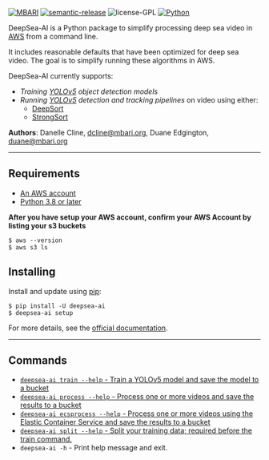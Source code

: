 [![MBARI](https://www.mbari.org/wp-content/uploads/2014/11/logo-mbari-3b.png)](http://www.mbari.org)
[![semantic-release](https://img.shields.io/badge/%20%20%F0%9F%93%A6%F0%9F%9A%80-semantic--release-e10079.svg)](https://github.com/semantic-release/semantic-release)
![license-GPL](https://img.shields.io/badge/license-GPL-blue)
[![Python](https://img.shields.io/badge/language-Python-blue.svg)](https://www.python.org/downloads/)

DeepSea-AI is a Python package to simplify processing deep sea video in [AWS](https://aws.amazon.com) from a command line. 

It includes reasonable defaults that have been optimized for deep sea video. The goal is to simplify running these algorithms in AWS.

DeepSea-AI currently supports:
 - *Training [YOLOv5](http://github.com/ultralytics/yolov5) object detection models*
 - *Running [YOLOv5](http://github.com/ultralytics/yolov5) detection and tracking pipelines* on video using either:
   - [DeepSort](https://github.com/mikel-brostrom/Yolov5_DeepSort_Pytorch)
   - [StrongSort](https://github.com/mikel-brostrom/Yolov5_StrongSORT_OSNet) 
 

**Authors**: Danelle Cline, [dcline@mbari.org](mailto:dcline@mbari.org), Duane Edgington, [duane@mbari.org](mailto:duane@mbari.org)

----
 
## Requirements
 
* [An AWS account](https://aws.amazon.com)
* [Python 3.8 or later](https://python.org/downloads/) 


**After you have setup your AWS account, confirm your AWS Account by listing your s3 buckets**

```
$ aws --version
$ aws s3 ls 
```

## Installing

Install and update using [pip](https://pip.pypa.io/en/stable/getting-started/):

```shell
$ pip install -U deepsea-ai
$ deepsea-ai setup
```

For more details, see the [official documentation](http://docs.mbari.org/deepsea-ai/install).

----


## Commands

* [`deepsea-ai train --help` - Train a YOLOv5 model and save the model to a bucket](https://docs.mbari.org/deepsea-ai/commands/train/)
* [`deepsea-ai process --help` - Process one or more videos and save the results to  a bucket](https://docs.mbari.org/deepsea-ai/commands/process/)
* [`deepsea-ai ecsprocess --help` - Process one or more videos using the Elastic Container Service and save the results to  a bucket](https://docs.mbari.org/deepsea-ai/commands/process/)
* [`deepsea-ai split --help` - Split your training data; required before the train command.](https://docs.mbari.org/deepsea-ai/data/) 
* `deepsea-ai -h` - Print help message and exit.